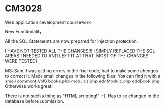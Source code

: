 CM3028
======

Web application development coursework

New Functionality

 All the SQL Statements are now prepared for injection protection.

I HAVE NOT TESTED ALL THE CHANGES!!! I SIMPLY REPLACED THE SQL AREAS I NEEDED TO AND LEFT IT AT THAT. MOST OF THE CHANGES WERE TESTED}

MS: Sam, I was getting errors in the final code, had to make some chenges to correct it. Made small 		changes in the following files: You can find it with a small comment //MS
	books.php
	modules.php
	addModule.php
	addBook.php
Otherwise works great!

There is not such a thing as "HTML scripting!" :-). Has to be changed in the database before submission.
